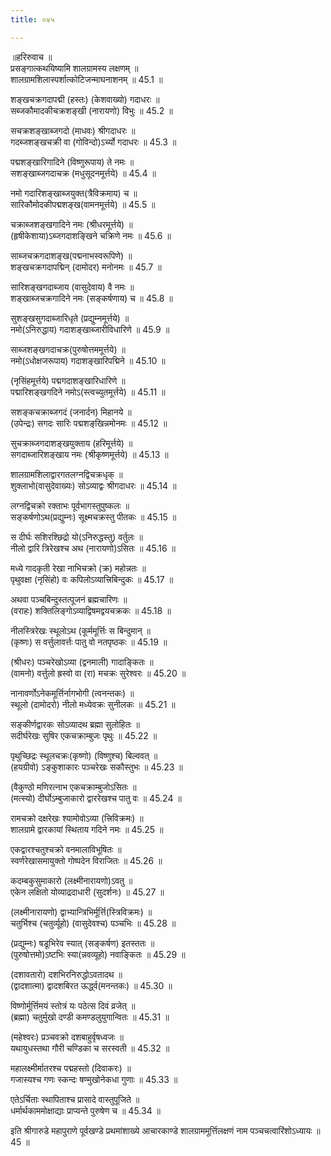 ```yaml
---
title: ०४५

---
```

॥हरिरुवाच ॥  
प्रसङ्गात्कथयिष्यामि शालग्रामस्य लक्षणम् ॥  
शालग्रामशिलास्पर्शात्कोटिजन्माघनाशनम् ॥ 45.1 ॥  
  
शङ्खचक्रगदापद्मी (हस्तः) (केशवाख्यो) गदाधरः ॥  
सब्जकौमादकीचक्रशङ्खी (नारायणो) विभुः ॥ 45.2 ॥  
  
सचक्रशङ्खाब्जगदो (माधवः) श्रीगदाधरः ॥  
गदब्जशङ्खचक्री वा (गोविन्दो)ऽर्च्यो गदाधरः ॥ 45.3 ॥  
  
पद्मशङ्खारिगादिने (विष्णुरूपाय) ते नमः ॥  
सशङ्खाब्जगदाचक्र (मधुसूदनमूर्त्तये) ॥ 45.4 ॥  
  
नमो गदारिशङ्खाब्जयुक्त(त्रैविक्रमाय) च ॥  
सारिकौमोदकीपद्मशङ्ख(वामनमूर्त्तये) ॥ 45.5 ॥  
  
चक्राब्जशङ्खगादिने नमः (श्रीधरमूर्त्तये) ॥  
(हृषीकेशाया)ऽब्जगदाशङ्खिने चक्रिणे नमः ॥ 45.6 ॥  
  
साब्जचक्रगदाशङ्ख(पद्मनाभस्वरूपिणे) ॥  
शङ्खचक्रगदापद्मिन् (दामोदर) मनोनमः ॥ 45.7 ॥  
  
सारिशङ्खगदाब्जाय (वासुदेवाय) वै नमः ॥  
शङ्खाब्जचक्रगादिने नमः (सङ्कर्षणाय) च ॥ 45.8 ॥  
  
सुशङ्खसुगदाब्जारिधृते (प्रद्युम्नमूर्त्तये) ॥  
नमो(ऽनिरुद्धाय) गदाशङ्खाब्जारीविधारिणे ॥ 45.9 ॥  
  
साब्जशङ्खगदाचक्र(पुरुषोत्तममूर्त्तये) ॥  
नमो(ऽधोक्षजरूपाय) गदाशङ्खारिपद्मिने ॥ 45.10 ॥  
  
(नृसिंहमूर्त्तये) पद्मगदाशङ्खारिधारिणे ॥  
पद्मारिशङ्खगदिने नमोऽ(स्त्वच्युतमूर्त्तये) ॥ 45.11 ॥  
  
सशङ्कचक्राब्जगदं (जनार्दन) मिहानये ॥  
(उपेन्द्रः) सगदः सारिः पद्मशङ्‌खिन्नमोनमः ॥ 45.12 ॥  
  
सुचक्राब्जगदाशङ्‌खयुक्ताय (हरिमूर्त्तये) ॥  
सगदाब्जारिशङ्‌खाय नमः (श्रीकृष्णमूर्त्तये) ॥ 45.13 ॥  
  
शालग्रामशिलाद्वारगतलग्नद्विचक्रधृक्‌ ॥  
शुक्लाभो(वासुदेवाख्यः) सोऽव्याद्वः श्रीगदाधरः ॥ 45.14 ॥  
  
लग्नद्विचक्रो रक्ताभः पूर्वभागस्तुपुष्कलः ॥  
सङ्कर्षणोऽथ(प्रद्युम्नः) सूक्ष्मचक्रस्तु पीतकः ॥ 45.15 ॥  
  
स दीर्घः सशिरश्छिद्रो यो(ऽनिरुद्धस्तु) वर्तुलः ॥  
नीलो द्वारि त्रिरेखश्च अथ (नारायणो)ऽसितः ॥ 45.16 ॥  
  
मध्ये गादकृती रेखा नाभिचक्रो (क्र) महोन्नतः ॥  
पृथुवक्षा (नृसिंहो) वः कपिलोऽव्यात्त्रिबिन्दुकः ॥ 45.17 ॥  
  
अथवा पञ्चबिन्दुस्तत्पूजनं ब्रह्मचारिणः ॥  
(वराहः) शक्तिलिङ्गोऽव्याद्विषमद्वयचक्रकः ॥ 45.18 ॥  
  
नीलस्त्रिरेखः स्थूलोऽथ (कूर्ममूर्त्तिः स बिन्दुमान् ॥  
(कृष्णः) स वर्त्तुलावर्त्तः पातु वो नतपृष्ठकः ॥ 45.19 ॥  
  
(श्रीधरः) पञ्चरेखोऽव्या (द्वनमाली) गादाङ्कितः ॥  
(वामनो) वर्त्तुलो ह्रस्वो वा (रा) मचक्रः सुरेश्वरः ॥ 45.20 ॥  
  
नानावर्णोऽनेकमूर्त्तिर्नागभोगी (त्वनन्तकः) ॥  
स्थूलो (दामोदरो) नीलो मध्येवक्रः सुनीलकः ॥ 45.21 ॥  
  
सङ्कीर्णद्वारकः सोऽव्यादथ ब्रह्मा सुलोहितः ॥  
सदीर्घरेखः सुषिर एकचक्राम्बुजः पृथुः ॥ 45.22 ॥  
  
पृथुच्छिद्रः स्थूलचक्रः(कृष्णो) (विष्णुश्च) बिल्ववत् ॥  
(हयग्रीवो) ऽङ्कुशाकारः पञ्चरेखः सकौस्तुभः ॥ 45.23 ॥  
  
(वैकुण्ठो मणिरत्नाभ एकचक्राम्बुजोऽसितः ॥  
(मत्स्यो) दीर्घोऽम्बुजाकारो द्वाररेखश्च पातु वः ॥ 45.24 ॥  
  
रामचक्रो दक्षरेखः श्यामोवोऽव्या (त्त्रिविक्रमः) ॥  
शालग्रामे द्वारकायां स्थिताय गदिने नमः ॥ 45.25 ॥  
  
एकद्वारश्चतुश्चक्रो वनमालाविभूषितः ॥  
स्वर्णरेखासमायुक्तो गोष्पदेन विराजितः ॥ 45.26 ॥  
  
कदम्बकुसुमाकारो (लक्ष्मीनारायणो)ऽवतु ॥  
एकेन लक्षितो योव्याद्रदाधारी (सुदर्शनः) ॥ 45.27 ॥  
  
(लक्ष्मीनारायणो) द्वाभ्यान्त्रिभिर्मूर्त्ति(स्त्रिविक्रमः) ॥  
चतुर्भिश्च (चतुर्व्यूहो) (वासुदेवश्च) पञ्चभिः ॥ 45.28 ॥  
  
(प्रद्युम्नः) षडूभिरेव स्यात् (सङ्कर्षण) इतस्ततः ॥  
(पुरुषोत्तमो)ऽष्टभिः स्या(न्नवव्यूहो) नवाङ्कितः ॥ 45.29 ॥  
  
(दशावतारो) दशभिरनिरुद्धोऽवतादथ ॥  
(द्वादशात्मा) द्वादशबिरत ऊर्द्ध्व(मनन्तकः) ॥ 45.30 ॥  
  
विष्णोर्मूर्त्तिमयं स्तोत्रं यः पठेत्स दिवं व्रजेत् ॥  
(ब्रह्मा) चतुर्मुखो दण्डी कमण्डलुयुगान्वितः ॥ 45.31 ॥  
  
(महेश्वरः) प्रञ्चवक्रो दशबाहुर्वृषध्वजः ॥  
यथायुधस्तथा गौरी चण्डिका च सरस्वती ॥ 45.32 ॥  
  
महालक्ष्मीर्मातरश्च पद्महस्तो (दिवाकरः) ॥  
गजास्यश्च गणः स्कन्दः षण्मुखोनेकधा गुणाः ॥ 45.33 ॥  
  
एतेऽर्चिताः स्थापिताश्च प्रासादे वास्तुपूजिते ॥  
धर्मार्थकाममोक्षाद्याः प्राप्यन्ते पुरुषेण च ॥ 45.34 ॥  
  
इति श्रीगारुडे महापुराणे पूर्वखण्डे प्रथमांशाख्ये आचारकाण्डे शालग्राममूर्त्तिलक्षणं नाम पञ्चचत्वारिंशोऽध्यायः ॥ 45 ॥